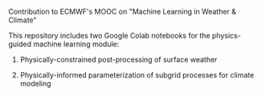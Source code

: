 Contribution to ECMWF's MOOC on "Machine Learning in Weather &amp; Climate"

This repository includes two Google Colab notebooks for the physics-guided machine learning module:   

1. Physically-constrained post-processing of surface weather   

2. Physically-informed parameterization of subgrid processes for climate modeling
